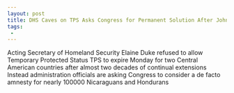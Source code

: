 ```yaml
---
layout: post
title: DHS Caves on TPS Asks Congress for Permanent Solution After John KellyAlly Pens ProAmnesty Memo
tags:
 -
---
```

Acting Secretary of Homeland Security Elaine Duke refused to allow Temporary Protected Status TPS to expire Monday for two Central American countries after almost two decades of continual extensions Instead administration officials are asking Congress to consider a de facto amnesty for nearly 100000 Nicaraguans and Hondurans
